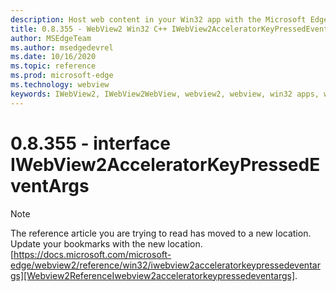 ```yaml
---
description: Host web content in your Win32 app with the Microsoft Edge WebView2 control
title: 0.8.355 - WebView2 Win32 C++ IWebView2AcceleratorKeyPressedEventArgs
author: MSEdgeTeam
ms.author: msedgedevrel
ms.date: 10/16/2020
ms.topic: reference
ms.prod: microsoft-edge
ms.technology: webview
keywords: IWebView2, IWebView2WebView, webview2, webview, win32 apps, win32, edge
---
```


# 0.8.355 - interface IWebView2AcceleratorKeyPressedEventArgs 

> [!NOTE]
> The reference article you are trying to read has moved to a new location.  
> Update your bookmarks with the new location.  
> [https://docs.microsoft.com/microsoft-edge/webview2/reference/win32/iwebview2acceleratorkeypressedeventargs][Webview2ReferenceIwebview2acceleratorkeypressedeventargs].  

[Webview2ReferenceIwebview2acceleratorkeypressedeventargs]: /microsoft-edge/webview2/reference/win32/iwebview2acceleratorkeypressedeventargs "interface IWebView2AcceleratorKeyPressedEventArgs | Microsoft Docs"
